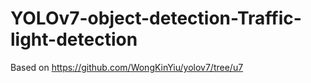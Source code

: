 # YOLOv7-object-detection-Traffic-light-detection
Based on https://github.com/WongKinYiu/yolov7/tree/u7
